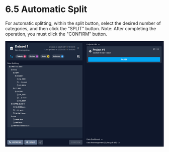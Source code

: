 # 6.5 Automatic Split
For automatic splitting, within the split button, select the desired number of categories, and then click the "SPLIT" button.
Note: After completing the operation, you must click the "CONFIRM" button.

![Image](../images/image_36.png)